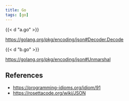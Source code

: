 ```yaml
---
title: Go
tags: [go]
---
```


{{< d "a.go" >}}

<https://golang.org/pkg/encoding/json#Decoder.Decode>

{{< d "b.go" >}}

<https://golang.org/pkg/encoding/json#Unmarshal>

## References

- <https://programming-idioms.org/idiom/91>
- <https://rosettacode.org/wiki/JSON>
